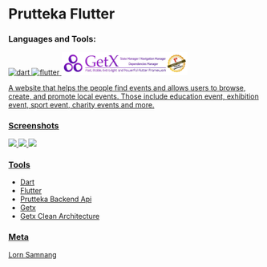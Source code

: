 # Prutteka Flutter

<h3 align="left">Languages and Tools:</h3>
<p align="left"> <a href="https://dart.dev" target="_blank" rel="noreferrer"> <img src="https://www.vectorlogo.zone/logos/dartlang/dartlang-icon.svg" alt="dart" width="90" height="90"/> </a>  </a> <a href="https://flutter.dev" target="_blank" rel="noreferrer"> <img src="https://www.vectorlogo.zone/logos/flutterio/flutterio-icon.svg" alt="flutter" width="90" height="90"/> </a> <a href="https://pub.dev/packages/get" target="_blank" rel="noreferrer"> <img src="https://raw.githubusercontent.com/jonataslaw/getx-community/master/get.png" alt="figma" width="50%" height="50%"/>

A website that helps the people find events
and allows users to browse, create, and promote local
events. Those include education event, exhibition event,
sport event, charity events and more.


### Screenshots

<img src="https://firebasestorage.googleapis.com/v0/b/todo-81bff.appspot.com/o/Screenshot_20230825-161423.png?alt=media&token=e4c8c6b6-6dfd-4d14-9c56-4640d37265e6" style="max-width: 200px; width: 200px; height: auto;"> <img src="https://firebasestorage.googleapis.com/v0/b/todo-81bff.appspot.com/o/Screenshot_20230825-161426.png?alt=media&token=4142a769-94a1-4d43-8cc5-4f99aa0c47fe" style="max-width: 200px; width: 200px; height: auto;"> <img src="https://firebasestorage.googleapis.com/v0/b/todo-81bff.appspot.com/o/Screenshot_20230825-161441.png?alt=media&token=f83cea67-8792-4089-887d-92ed817a6393" style="max-width: 200px; width: 200px; height: auto;">

### Tools

- Dart
- Flutter
- Prutteka Backend Api
- Getx
- Getx Clean Architecture

### Meta
Lorn Samnang
